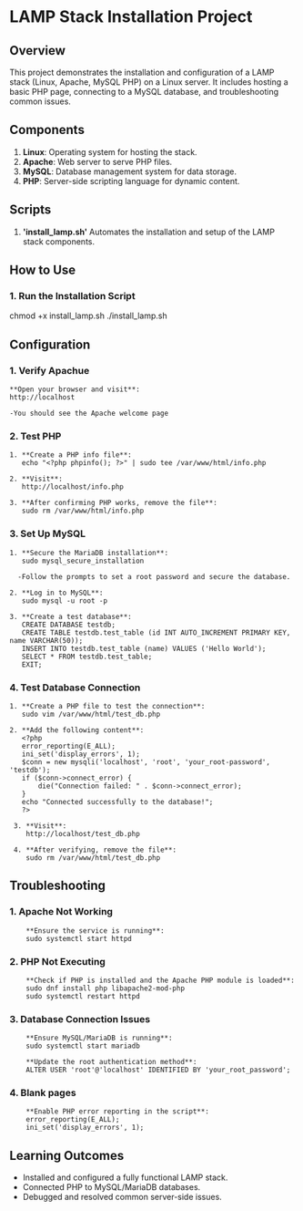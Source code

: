 # LAMP Stack Installation Project

## Overview 
This project demonstrates the installation and configuration of a LAMP stack (Linux, Apache, MySQL PHP) on a Linux server.
It includes hosting a basic PHP page, connecting to a MySQL database, and troubleshooting common issues.


## Components
1. **Linux**: Operating system for hosting the stack.
2. **Apache**: Web server to serve PHP files.
3. **MySQL**: Database management system for data storage.
4. **PHP**: Server-side scripting language for dynamic content.


## Scripts

1. **'install_lamp.sh'**
   Automates the installation and setup of the LAMP stack components.

## How to Use

### 1. Run the Installation Script
chmod +x install_lamp.sh
./install_lamp.sh

## Configuration 

### 1. Verify Apachue

    **Open your browser and visit**:
    http://localhost

    -You should see the Apache welcome page

### 2. Test PHP
    
    1. **Create a PHP info file**:
       echo "<?php phpinfo(); ?>" | sudo tee /var/www/html/info.php

    2. **Visit**:
       http://localhost/info.php

    3. **After confirming PHP works, remove the file**:
       sudo rm /var/www/html/info.php

### 3. Set Up MySQL

    1. **Secure the MariaDB installation**:
       sudo mysql_secure_installation
       
      -Follow the prompts to set a root password and secure the database.

    2. **Log in to MySQL**:
       sudo mysql -u root -p
  
    3. **Create a test database**:
       CREATE DATABASE testdb;
       CREATE TABLE testdb.test_table (id INT AUTO_INCREMENT PRIMARY KEY, name VARCHAR(50));
       INSERT INTO testdb.test_table (name) VALUES ('Hello World');
       SELECT * FROM testdb.test_table;
       EXIT;

### 4. Test Database Connection

    1. **Create a PHP file to test the connection**:
       sudo vim /var/www/html/test_db.php

    2. **Add the following content**:
       <?php
       error_reporting(E_ALL);
       ini_set('display_errors', 1);
       $conn = new mysqli('localhost', 'root', 'your_root-password', 'testdb');
       if ($conn->connect_error) {
           die("Connection failed: " . $conn->connect_error);
       }
       echo "Connected successfully to the database!";
       ?>

     3. **Visit**:
        http://localhost/test_db.php

     4. **After verifying, remove the file**:
        sudo rm /var/www/html/test_db.php

## Troubleshooting

###     1. Apache Not Working
        **Ensure the service is running**:
        sudo systemctl start httpd

###     2. PHP Not Executing
        **Check if PHP is installed and the Apache PHP module is loaded**:
        sudo dnf install php libapache2-mod-php
        sudo systemctl restart httpd

###     3. Database Connection Issues
        **Ensure MySQL/MariaDB is running**:
        sudo systemctl start mariadb

        **Update the root authentication method**:
        ALTER USER 'root'@'localhost' IDENTIFIED BY 'your_root_password';

###     4. Blank pages
        **Enable PHP error reporting in the script**:
        error_reporting(E_ALL);
        ini_set('display_errors', 1);

## Learning Outcomes

- Installed and configured a fully functional LAMP stack.
- Connected PHP to MySQL/MariaDB databases.
- Debugged and resolved common server-side issues. 
       
